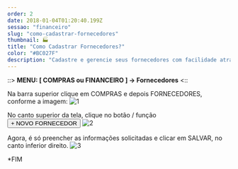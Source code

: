 ```yaml
---
order: 2
date: 2018-01-04T01:20:40.199Z
sessao: "financeiro"
slug: "como-cadastrar-fornecedores"
thumbnail: 🏭
title: "Como Cadastrar Fornecedores?"
color: "#BC027F"
description: "Cadastre e gerencie seus fornecedores com facilidade através do wEstoque. Confira neste passo a passo todas as etapas para o cadastro e torne a gestão e controle de seus fornecedores muito mais eficaz!"
---
```


::> <b>MENU: [ COMPRAS ou FINANCEIRO ] -> Fornecedores</b> <::

Na barra superior clique em COMPRAS e depois FORNECEDORES, conforme a imagem:
![1](https://user-images.githubusercontent.com/7254854/135449173-55bf5c0e-11cb-4bb6-abb4-2b5c42d2fe6f.png)

No canto superior da tela, clique no botão / função <button class="border-2 border-blue-600 text-blue-600 p-1 rounded-lg">+ NOVO FORNECEDOR</button>
![2](https://user-images.githubusercontent.com/7254854/135449385-411d6d4a-a997-4a39-9294-ffe78819a3dc.png)

Agora, é só preencher as informações solicitadas e clicar em SALVAR, no canto inferior direito.
![3](https://user-images.githubusercontent.com/7254854/135449466-fe5b9f3e-b251-4ebc-815e-6913c3833271.png)


*FIM